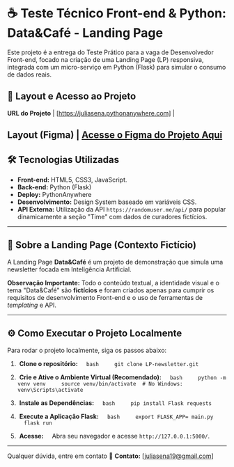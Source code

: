 # ☕ Teste Técnico Front-end & Python: Data&Café - Landing Page

Este projeto é a entrega do Teste Prático para a vaga de Desenvolvedor Front-end, focado na criação de uma Landing Page (LP) responsiva, integrada com um micro-serviço em Python (Flask) para simular o consumo de dados reais.

## 🚀 Layout e Acesso ao Projeto

**URL do Projeto** | [https://juliasena.pythonanywhere.com] |

**Layout (Figma)** | [Acesse o Figma do Projeto Aqui](https://www.figma.com/design/dJ693InCZT6QFunPR79ZD3/Mockup---Newsletter-IA?node-id=0-1&m=dev&t=SLL1n4UyzCQQ43Ym-1)
---

## 🛠️ Tecnologias Utilizadas

* **Front-end:** HTML5, CSS3, JavaScript.
* **Back-end:** Python (Flask)
* **Deploy:** PythonAnywhere
* **Desenvolvimento:** Design System baseado em variáveis CSS.
* **API Externa:** Utilização da API `https://randomuser.me/api/` para popular dinamicamente a seção "Time" com dados de curadores fictícios.

---

## 🎯 Sobre a Landing Page (Contexto Fictício)

A Landing Page **Data&Café** é um projeto de demonstração que simula uma newsletter focada em Inteligência Artificial.

**Observação Importante:**
Todo o conteúdo textual, a identidade visual e o tema "Data&Café" são **fictícios** e foram criados apenas para cumprir os requisitos de desenvolvimento Front-end e o uso de ferramentas de *templating* e API.

---

## ⚙️ Como Executar o Projeto Localmente

Para rodar o projeto localmente, siga os passos abaixo:

1.  **Clone o repositório:**
    ```bash
    git clone LP-newsletter.git
    ```

2.  **Crie e Ative o Ambiente Virtual (Recomendado):**
    ```bash
    python -m venv venv
    source venv/bin/activate  # No Windows: venv\Scripts\activate
    ```

3.  **Instale as Dependências:**
    ```bash
    pip install Flask requests
    ```

4.  **Execute a Aplicação Flask:**
    ```bash
    export FLASK_APP= main.py 
    flask run
    ```

5.  **Acesse:**
    Abra seu navegador e acesse `http://127.0.0.1:5000/`.

---
Qualquer dúvida, entre em contato 🌸
**Contato:** [juliasena19@gmail.com]
